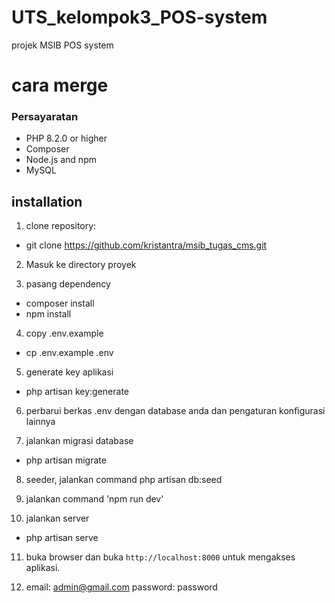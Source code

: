 # UTS_kelompok3_POS-system
projek MSIB POS system

# cara merge

### Persayaratan

- PHP 8.2.0 or higher
- Composer
- Node.js and npm
- MySQL 




## installation
1. clone repository:
- git clone https://github.com/kristantra/msib_tugas_cms.git




2. Masuk ke directory proyek



3. pasang dependency
- composer install
- npm install



4. copy .env.example 
- cp .env.example .env



5. generate key aplikasi
- php artisan key:generate

6. perbarui berkas .env dengan  database anda dan pengaturan konfigurasi lainnya

7. jalankan migrasi database
- php artisan migrate

8. seeder, jalankan command php artisan db:seed       

9. jalankan command 'npm run dev'

10. jalankan server
- php artisan serve

11. buka browser dan buka `http://localhost:8000` untuk mengakses aplikasi.

12. email: admin@gmail.com
password: password